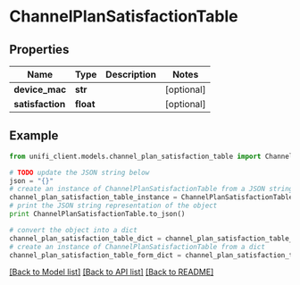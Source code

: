 # ChannelPlanSatisfactionTable


## Properties

Name | Type | Description | Notes
------------ | ------------- | ------------- | -------------
**device_mac** | **str** |  | [optional] 
**satisfaction** | **float** |  | [optional] 

## Example

```python
from unifi_client.models.channel_plan_satisfaction_table import ChannelPlanSatisfactionTable

# TODO update the JSON string below
json = "{}"
# create an instance of ChannelPlanSatisfactionTable from a JSON string
channel_plan_satisfaction_table_instance = ChannelPlanSatisfactionTable.from_json(json)
# print the JSON string representation of the object
print ChannelPlanSatisfactionTable.to_json()

# convert the object into a dict
channel_plan_satisfaction_table_dict = channel_plan_satisfaction_table_instance.to_dict()
# create an instance of ChannelPlanSatisfactionTable from a dict
channel_plan_satisfaction_table_form_dict = channel_plan_satisfaction_table.from_dict(channel_plan_satisfaction_table_dict)
```
[[Back to Model list]](../README.md#documentation-for-models) [[Back to API list]](../README.md#documentation-for-api-endpoints) [[Back to README]](../README.md)


